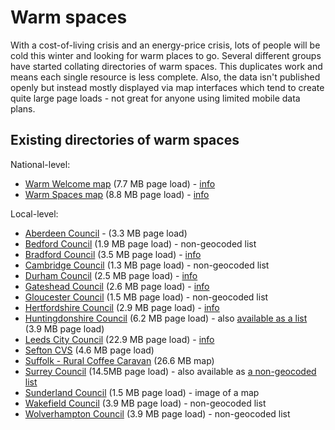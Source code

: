 # Warm spaces

With a cost-of-living crisis and an energy-price crisis, lots of people will be cold this winter and looking for warm places to go. Several different groups have started collating directories of warm spaces. This duplicates work and means each single resource is less complete. Also, the data isn't published openly but instead mostly displayed via map interfaces which tend to create quite large page loads - not great for anyone using limited mobile data plans.

## Existing directories of warm spaces

National-level:

* [Warm Welcome map](https://www.warmwelcome.uk/#find-a-space) (7.7 MB page load) - [info](https://www.warmwelcome.uk/)
* [Warm Spaces map](https://warmspaces.org/spaces) (8.8 MB page load) - [info](https://warmspaces.org/)

Local-level:

* [Aberdeen Council](https://www.aberdeencity.gov.uk/services/people-and-communities/warm-spaces) - (3.3 MB page load)
* [Bedford Council](https://www.bedford.gov.uk/benefits-and-support/warm-spaces) (1.9 MB page load) - non-geocoded list
* [Bradford Council](https://costoflivingbradford.co.uk/warm-spaces-directory/) (3.5 MB page load) - [info](https://www.bradford.gov.uk/health/health-advice-and-support/warm-spaces/)
* [Cambridge Council](https://www.cambridge.gov.uk/warm-and-welcoming-spaces) (1.3 MB page load) - non-geocoded list
* [Durham Council](https://www.durhamlocate.org.uk/Search?CategoryId=152&SM=ServiceSearch&UDG=True&SME=True) (2.5 MB page load) - [info](https://durham.gov.uk/article/28227/What-Warm-Spaces-are-why-we-need-them-and-how-to-find-them) 
* [Gateshead Council](https://www.gateshead.gov.uk/article/21258/Warm-Spaces-directory) (2.6 MB page load) - [info](https://www.gateshead.gov.uk/article/21164/Warm-Spaces)
* [Gloucester Council](https://www.gloucester.gov.uk/community-living/warm-spaces/) (1.5 MB page load) - non-geocoded list
* [Hertfordshire Council](https://directory.hertfordshire.gov.uk/Search?categoryId=165) (2.9 MB page load) - [info](https://www.hertfordshire.gov.uk/services/adult-social-services/news-and-campaigns/warm-spaces.aspx)
* [Huntingdonshire Council](https://www.huntingdonshire.gov.uk/people-communities/warm-spaces/) (6.2 MB page load) - also [available as a list](https://www.huntingdonshire.gov.uk/people-communities/warm-spaces/warm-spaces-locations/) (3.9 MB page load)
* [Leeds City Council](https://experience.arcgis.com/experience/d6adbf692a7b4cfb8250b36bf8501a90/) (22.9 MB page load) - [info](https://www.leeds.gov.uk/campaign/warm-spaces) 
* [Sefton CVS](https://seftoncvs.org.uk/warmspaces/) (4.6 MB page load)
* [Suffolk - Rural Coffee Caravan](https://ruralcoffeecaravan.org.uk/map/) (26.6 MB map)
* [Surrey Council](https://www.surreycc.gov.uk/health-and-welfare/support/welfare-support/everyday-living/warm-hubs) (14.5MB page load) - also available as [a non-geocoded list](https://www.surreycc.gov.uk/health-and-welfare/support/welfare-support/everyday-living/warm-hubs/list-of-warm-hubs-in-surrey)
* [Sunderland Council](https://sunderland.gov.uk/article/24806/Warm-spaces?p=5) (1.5 MB page load) - image of a map
* [Wakefield Council](https://www.wakefield.gov.uk/more-money-in-my-pocket/warm-spaces) (3.9 MB page load) - non-geocoded list
* [Wolverhampton Council](https://www.wolverhampton.gov.uk/community/cost-of-living-support/warm-spaces) (3.9 MB page load) - non-geocoded list
